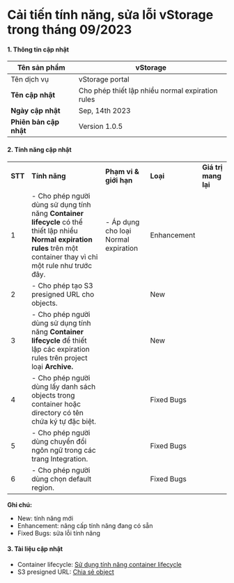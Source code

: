 # Cải tiến tính năng, sửa lỗi vStorage trong tháng 09/2023

#### 1. Thông tin cập nhật 

| **Tên sản phẩm**       | vStorage                                         |
| ---------------------- | ------------------------------------------------ |
| Tên dịch vụ            | vStorage portal                                  |
| **Tên cập nhật**       | Cho phép thiết lập nhiều normal expiration rules |
| **Ngày cập nhật**      | Sep, 14th 2023                                   |
| **Phiên bản cập nhật** | Version 1.0.5                                    |

#### 2. Tính năng cập nhật 

|  |  |  |  |  |
| --- | --- | --- | --- | --- |
| **STT** | **Tính năng** | **Phạm vi & giới hạn** | **Loại** | **Giá trị mang lại** |
| 1 | - Cho phép người dùng sử dụng tính năng  **Container lifecycle**  có thể thiết lập nhiều  **Normal expiration rules**  trên một container thay vì chỉ một rule như trước đây. | - Áp dụng cho loại Normal expiration | Enhancement |  |
| 2 | - Cho phép tạo S3 presigned URL cho objects. |  | New |  |
| 3 | - Cho phép người dùng sử dụng tính năng  **Container lifecycle**  để thiết lập các expiration rules trên project loại  **Archive.** |  | New |  |
| 4 | - Cho phép người dùng lấy danh sách objects trong container hoặc directory có tên chứa ký tự đặc biệt. |  | Fixed Bugs |  |
| 5 | - Cho phép người dùng chuyển đổi ngôn ngữ trong các trang Integration. |  | Fixed Bugs |  |
| 6 | - Cho phép người dùng chọn default region. |  | Fixed Bugs |  |

**Ghi chú:**

* New: tính năng mới
* Enhancement: nâng cấp tính năng đang có sẵn
* Fixed Bugs: sửa lỗi tính năng

#### 3. Tài liệu cập nhật 

* Container lifecycle: [Sử dụng tính năng container lifecycle](https://docs.vngcloud.vn/vng-cloud-document/vn/vstorage/object-storage/vstorage-hcm03/cac-tinh-nang-cua-vstorage/lam-viec-voi-container/su-dung-tinh-nang-container-lifecycle)
* S3 presigned URL: [Chia sẻ object](https://docs.vngcloud.vn/vng-cloud-document/vn/vstorage/object-storage/vstorage-hcm03/cac-tinh-nang-cua-vstorage/lam-viec-voi-directory-va-object/chia-se-object)
